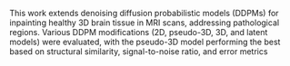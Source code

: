 This work extends denoising diffusion probabilistic models (DDPMs) for inpainting healthy 3D brain tissue in MRI scans, addressing pathological regions. Various DDPM modifications (2D, pseudo-3D, 3D, and latent models) were evaluated, with the pseudo-3D model performing the best based on structural similarity, signal-to-noise ratio, and error metrics
